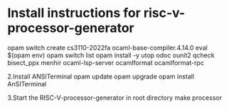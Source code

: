 # Install instructions for risc-v-processor-generator

opam switch create cs3110-2022fa ocaml-base-compiler.4.14.0
eval $(opam env)
opam switch list
opam install -y utop odoc ounit2 qcheck bisect_ppx menhir ocaml-lsp-server ocamlformat ocamlformat-rpc

2.Install ANSITerminal
opam update
opam upgrade
opam install AnSITerminal

3.Start the RISC-V-processor-generator in root directory
make processor
